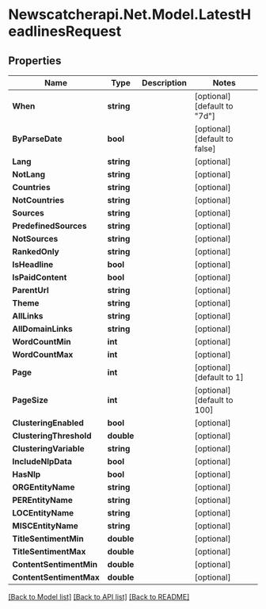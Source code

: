 # Newscatcherapi.Net.Model.LatestHeadlinesRequest

## Properties

Name | Type | Description | Notes
------------ | ------------- | ------------- | -------------
**When** | **string** |  | [optional] [default to "7d"]
**ByParseDate** | **bool** |  | [optional] [default to false]
**Lang** | **string** |  | [optional] 
**NotLang** | **string** |  | [optional] 
**Countries** | **string** |  | [optional] 
**NotCountries** | **string** |  | [optional] 
**Sources** | **string** |  | [optional] 
**PredefinedSources** | **string** |  | [optional] 
**NotSources** | **string** |  | [optional] 
**RankedOnly** | **string** |  | [optional] 
**IsHeadline** | **bool** |  | [optional] 
**IsPaidContent** | **bool** |  | [optional] 
**ParentUrl** | **string** |  | [optional] 
**Theme** | **string** |  | [optional] 
**AllLinks** | **string** |  | [optional] 
**AllDomainLinks** | **string** |  | [optional] 
**WordCountMin** | **int** |  | [optional] 
**WordCountMax** | **int** |  | [optional] 
**Page** | **int** |  | [optional] [default to 1]
**PageSize** | **int** |  | [optional] [default to 100]
**ClusteringEnabled** | **bool** |  | [optional] 
**ClusteringThreshold** | **double** |  | [optional] 
**ClusteringVariable** | **string** |  | [optional] 
**IncludeNlpData** | **bool** |  | [optional] 
**HasNlp** | **bool** |  | [optional] 
**ORGEntityName** | **string** |  | [optional] 
**PEREntityName** | **string** |  | [optional] 
**LOCEntityName** | **string** |  | [optional] 
**MISCEntityName** | **string** |  | [optional] 
**TitleSentimentMin** | **double** |  | [optional] 
**TitleSentimentMax** | **double** |  | [optional] 
**ContentSentimentMin** | **double** |  | [optional] 
**ContentSentimentMax** | **double** |  | [optional] 

[[Back to Model list]](../README.md#documentation-for-models) [[Back to API list]](../README.md#documentation-for-api-endpoints) [[Back to README]](../README.md)

